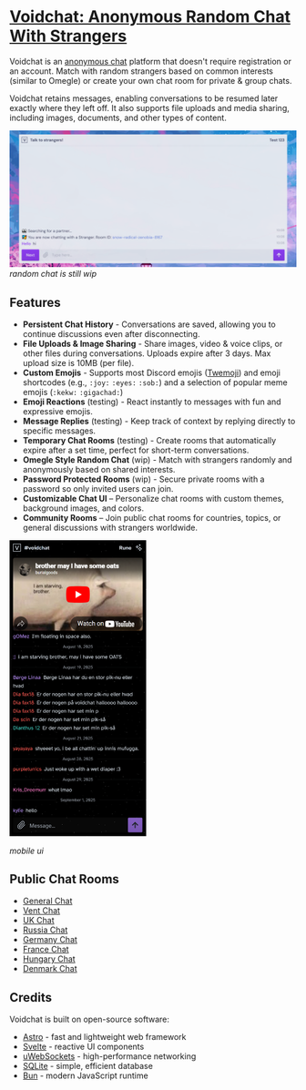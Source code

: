 # [Voidchat: Anonymous Random Chat With Strangers](https://voidchat.org)

Voidchat is an [anonymous chat](https://voidchat.org/chat) platform that doesn't require registration or an account. Match with random strangers based on common interests (similar to Omegle) or create your own chat room for private & group chats.

Voidchat retains messages, enabling conversations to be resumed later exactly where they left off. It also supports file uploads and media sharing, including images, documents, and other types of content.

![omegle alternatives](/images/voidchat-talk-to-strangers.png)
*random chat is still wip*

## Features

  - **Persistent Chat History** - Conversations are saved, allowing you to continue discussions even after disconnecting.
  - **File Uploads & Image Sharing** - Share images, video & voice clips, or other files during conversations. Uploads expire after 3 days. Max upload size is 10MB (per file).
  - **Custom Emojis** - Supports most Discord emojis ([Twemoji](https://github.com/twitter/twemoji)) and emoji shortcodes (e.g., `:joy:` `:eyes:` `:sob:`) and a selection of popular meme emojis (`:kekw:` `:gigachad:`)
  - **Emoji Reactions** (testing) - React instantly to messages with fun and expressive emojis.
  - **Message Replies** (testing) - Keep track of context by replying directly to specific messages.
  - **Temporary Chat Rooms** (testing) - Create rooms that automatically expire after a set time, perfect for short-term conversations.
  - **Omegle Style Random Chat** (wip) - Match with strangers randomly and anonymously based on shared interests.
  - **Password Protected Rooms** (wip) - Secure private rooms with a password so only invited users can join.
  - **Customizable Chat UI** – Personalize chat rooms with custom themes, background images, and colors.
  - **Community Rooms** – Join public chat rooms for countries, topics, or general discussions with strangers worldwide.

<img src="/images/voidchat.org_iphone_12_pro.png" width="240" alt="mobile chat">

*mobile ui*

## Public Chat Rooms

  - [General Chat](https://voidchat.org/v/general)
  - [Vent Chat](https://voidchat.org/v/vent)
  - [UK Chat](https://voidchat.org/v/uk)
  - [Russia Chat](https://voidchat.org/v/russia)
  - [Germany Chat](https://voidchat.org/v/germany)
  - [France Chat](https://voidchat.org/v/france)
  - [Hungary Chat](https://voidchat.org/v/hungary)
  - [Denmark Chat](https://voidchat.org/v/denmark)

## Credits

Voidchat is built on open-source software:

  - [Astro](https://astro.build) - fast and lightweight web framework
  - [Svelte](https://svelte.dev) - reactive UI components
  - [uWebSockets](https://github.com/uNetworking/uWebSockets) - high-performance networking
  - [SQLite](https://www.sqlite.org) - simple, efficient database
  - [Bun](https://bun.com) - modern JavaScript runtime
